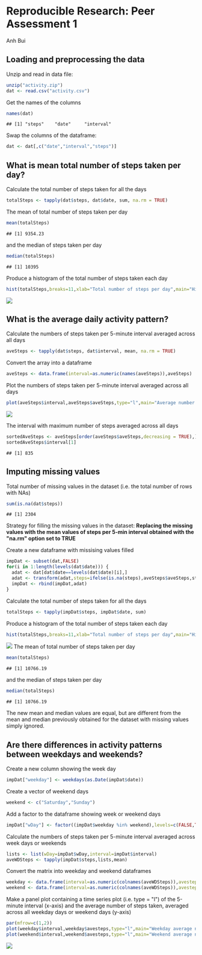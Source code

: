 # Reproducible Research: Peer Assessment 1
Anh Bui  


## Loading and preprocessing the data

Unzip and read in data file:

```r
unzip("activity.zip")
dat <- read.csv("activity.csv")
```
Get the names of the columns

```r
names(dat)
```

```
## [1] "steps"    "date"     "interval"
```

Swap the columns of the dataframe:

```r
dat <- dat[,c("date","interval","steps")]
```

## What is mean total number of steps taken per day?

Calculate the total number of steps taken for all the days

```r
totalSteps <- tapply(dat$steps, dat$date, sum, na.rm = TRUE)
```

The mean of total number of steps taken per day

```r
mean(totalSteps)
```

```
## [1] 9354.23
```
and the median of steps taken per day 

```r
median(totalSteps)
```

```
## [1] 10395
```

Produce a histogram of the total number of steps taken each day

```r
hist(totalSteps,breaks=11,xlab="Total number of steps per day",main="Histogram of total number of steps taken each day")
```

![](PA1_template_files/figure-html/unnamed-chunk-7-1.png)<!-- -->

## What is the average daily activity pattern?

Calculate the numbers of steps taken per 5-minute interval averaged across all days

```r
aveSteps <- tapply(dat$steps, dat$interval, mean, na.rm = TRUE)
```

Convert the array into a dataframe

```r
aveSteps <- data.frame(interval=as.numeric(names(aveSteps)),aveSteps)
```

Plot the numbers of steps taken per 5-minute interval averaged across all days

```r
plot(aveSteps$interval,aveSteps$aveSteps,type="l",main="Average number of steps per 5-min interval",xlab="Interval number",ylab="Average number of steps")
```

![](PA1_template_files/figure-html/unnamed-chunk-10-1.png)<!-- -->

The interval with maximum number of steps averaged across all days

```r
sortedAveSteps <- aveSteps[order(aveSteps$aveSteps,decreasing = TRUE),]
sortedAveSteps$interval[1]
```

```
## [1] 835
```

## Imputing missing values

Total number of missing values in the dataset (i.e. the total number of rows with NAs)

```r
sum(is.na(dat$steps))
```

```
## [1] 2304
```

Strategy for filling the missing values in the dataset: **Replacing the missing values with the mean values of steps per 5-min interval obtained with the "na.rm" option set to TRUE**

Create a new dataframe with missising values filled

```r
impDat <- subset(dat,FALSE)
for(i in 1:length(levels(dat$date))) {
  adat <- dat[dat$date==levels(dat$date)[i],]
  adat <- transform(adat,steps=ifelse(is.na(steps),aveSteps$aveSteps,steps))
  impDat <- rbind(impDat,adat)
}
```

Calculate the total number of steps taken for all the days

```r
totalSteps <- tapply(impDat$steps, impDat$date, sum)
```

Produce a histogram of the total number of steps taken each day

```r
hist(totalSteps,breaks=11,xlab="Total number of steps per day",main="Histogram of total number of steps taken each day")
```

![](PA1_template_files/figure-html/unnamed-chunk-15-1.png)<!-- -->
The mean of total number of steps taken per day

```r
mean(totalSteps)
```

```
## [1] 10766.19
```
and the median of steps taken per day 

```r
median(totalSteps)
```

```
## [1] 10766.19
```

The new mean and median values are equal, but are different from the mean and median previously obtained for the dataset with missing values simply ignored.

## Are there differences in activity patterns between weekdays and weekends?

Create a new column showing the week day

```r
impDat["weekday"] <- weekdays(as.Date(impDat$date))
```

Create a vector of weekend days

```r
weekend <- c("Saturday","Sunday")
```

Add a factor to the dataframe showing week or weekend days 

```r
impDat["wDay"] <- factor((impDat$weekday %in% weekend),levels=c(FALSE,TRUE),labels=c("weekday","weekend"))
```

Calculate the numbers of steps taken per 5-minute interval averaged across week days or weekends

```r
lists <- list(wDay=impDat$wDay,interval=impDat$interval)
aveWDSteps <- tapply(impDat$steps,lists,mean)
```

Convert the matrix into weekday and weekend dataframes

```r
weekday <- data.frame(interval=as.numeric(colnames(aveWDSteps)),avesteps=aveWDSteps[1,])
weekend <- data.frame(interval=as.numeric(colnames(aveWDSteps)),avesteps=aveWDSteps[2,])
```

Make a panel plot containing a time series plot (i.e. type = "l") of the 5-minute interval (x-axis) and the average number of steps taken, averaged across all weekday days or weekend days (y-axis)

```r
par(mfrow=c(1,2))
plot(weekday$interval,weekday$avesteps,type="l",main="Weekday average number of\n steps per 5-min interval",xlab="Interval number",ylab="Average number of steps")
plot(weekend$interval,weekend$avesteps,type="l",main="Weekend average number of\n steps per 5-min interval",xlab="Interval number",ylab="Average number of steps")
```

![](PA1_template_files/figure-html/unnamed-chunk-23-1.png)<!-- -->
